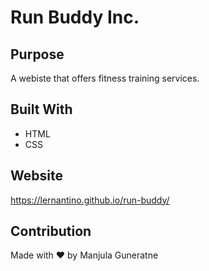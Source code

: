 # Run Buddy Inc.

## Purpose
A webiste that offers fitness training services.

## Built With
* HTML
* CSS

## Website
https://lernantino.github.io/run-buddy/

## Contribution
Made with ❤️ by Manjula Guneratne
